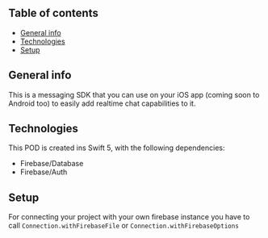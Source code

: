 
## Table of contents
* [General info](#general-info)
* [Technologies](#technologies)
* [Setup](#setup)

## General info
This is a messaging SDK that you can use on your iOS app (coming soon to Android too) to easily add realtime chat capabilities to it.

## Technologies
This POD is created ins Swift 5, with the following dependencies:
* Firebase/Database
* Firebase/Auth
    
## Setup
For connecting your project with your own firebase instance you have to call  `Connection.withFirebaseFile` or `Connection.withFirebaseOptions`
